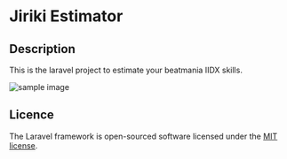Jiriki Estimator
===
## Description
This is the laravel project to estimate your beatmania IIDX skills.

![sample image](https://i.imgur.com/vzbjcak.png)

## Licence
The Laravel framework is open-sourced software licensed under the [MIT license](https://opensource.org/licenses/MIT).

